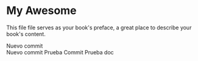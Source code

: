 # My Awesome

This file file serves as your book's preface, a great place to describe your book's content.

Nuevo commit  
Nuevo commit Prueba
Commit Prueba doc
